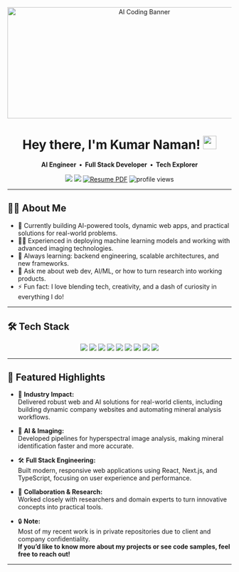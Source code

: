 <!-- Banner GIF -->
<p align="center">
  <img src="https://media.giphy.com/media/v1.Y2lkPTc5MGI3NjExMGNzZG1tM3FsZXhhbHNkcTRoOG51ZjRqYTV2dGp5NzAyOTJiYnNodyZlcD12MV9naWZzX3NlYXJjaCZjdD1n/H03PuVdwREB21ANkLX/giphy.gif" width="600" height="250" alt="AI Coding Banner"/>
</p>

<h1 align="center">Hey there, I'm Kumar Naman! <img src="https://media.giphy.com/media/hvRJCLFzcasrR4ia7z/giphy.gif" width="30px"/></h1>

<p align="center">
  <b>AI Engineer &nbsp;•&nbsp; Full Stack Developer &nbsp;•&nbsp; Tech Explorer</b>
</p>

<p align="center">
  <a href="mailto:talktonaman@duck.com"><img src="https://img.shields.io/badge/Email-D14836?style=flat&logo=gmail&logoColor=white"/></a>
  <a href="https://www.linkedin.com/in/kumar-naman-tiwary-b16621214"><img src="https://img.shields.io/badge/LinkedIn-blue?style=flat&logo=linkedin&logoColor=white"/></a>
   <a href="https://github.com/K-naman-T/K-naman-T/blob/main/Resume__Naman(6).pdf" target="_blank">
    <img src="https://img.shields.io/badge/Resume-View%20PDF-blue?style=flat&logo=adobe-acrobat-reader" alt="Resume PDF"/></a>
  <img src="https://komarev.com/ghpvc/?username=K-naman-T&style=flat&color=brightgreen" alt="profile views"/>
</p>

---

## 👨‍💻 About Me

- 🔭 Currently building AI-powered tools, dynamic web apps, and practical solutions for real-world problems.
- 🧑‍🔬 Experienced in deploying machine learning models and working with advanced imaging technologies.
- 🌱 Always learning: backend engineering, scalable architectures, and new frameworks.
- 💬 Ask me about web dev, AI/ML, or how to turn research into working products.
- ⚡ Fun fact: I love blending tech, creativity, and a dash of curiosity in everything I do!

---

## 🛠️ Tech Stack

<p align="center">
  <img src="https://img.shields.io/badge/Python-3776AB?style=flat&logo=python&logoColor=white"/>
  <img src="https://img.shields.io/badge/JavaScript-F7DF1E?style=flat&logo=javascript&logoColor=black"/>
  <img src="https://img.shields.io/badge/TypeScript-3178C6?style=flat&logo=typescript&logoColor=white"/>
  <img src="https://img.shields.io/badge/React-20232A?style=flat&logo=react&logoColor=61DAFB"/>
  <img src="https://img.shields.io/badge/Next.js-000000?style=flat&logo=next.js&logoColor=white"/>
  <img src="https://img.shields.io/badge/TensorFlow-FF6F00?style=flat&logo=tensorflow&logoColor=white"/>
  <img src="https://img.shields.io/badge/PyTorch-EE4C2C?style=flat&logo=pytorch&logoColor=white"/>
  <img src="https://img.shields.io/badge/PostgreSQL-336791?style=flat&logo=postgresql&logoColor=white"/>
  <img src="https://img.shields.io/badge/Docker-2496ED?style=flat&logo=docker&logoColor=white"/>
</p>

---

## 🌟 Featured Highlights

- 🏢 **Industry Impact:**  
  Delivered robust web and AI solutions for real-world clients, including building dynamic company websites and automating mineral analysis workflows.

- 🧠 **AI & Imaging:**  
  Developed pipelines for hyperspectral image analysis, making mineral identification faster and more accurate.

- 🛠 **Full Stack Engineering:**  
  Built modern, responsive web applications using React, Next.js, and TypeScript, focusing on user experience and performance.

- 🤝 **Collaboration & Research:**  
  Worked closely with researchers and domain experts to turn innovative concepts into practical tools.

- 🔒 **Note:**  
  Most of my recent work is in private repositories due to client and company confidentiality.  
  **If you’d like to know more about my projects or see code samples, feel free to reach out!**

---
